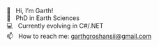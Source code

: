 👋  &nbsp;&nbsp;Hi, I’m Garth! <br/>
🌱  &nbsp;&nbsp;PhD in Earth Sciences <br/>
💻  &nbsp;&nbsp;Currently evolving in C#/.NET <br/>
📫  &nbsp;&nbsp;How to reach me: garthgroshansii@gmail.com <br/>


<!---
ggroshansii/ggroshansii is a ✨ special ✨ repository because its `README.md` (this file) appears on your GitHub profile.
You can click the Preview link to take a look at your changes.
--->
